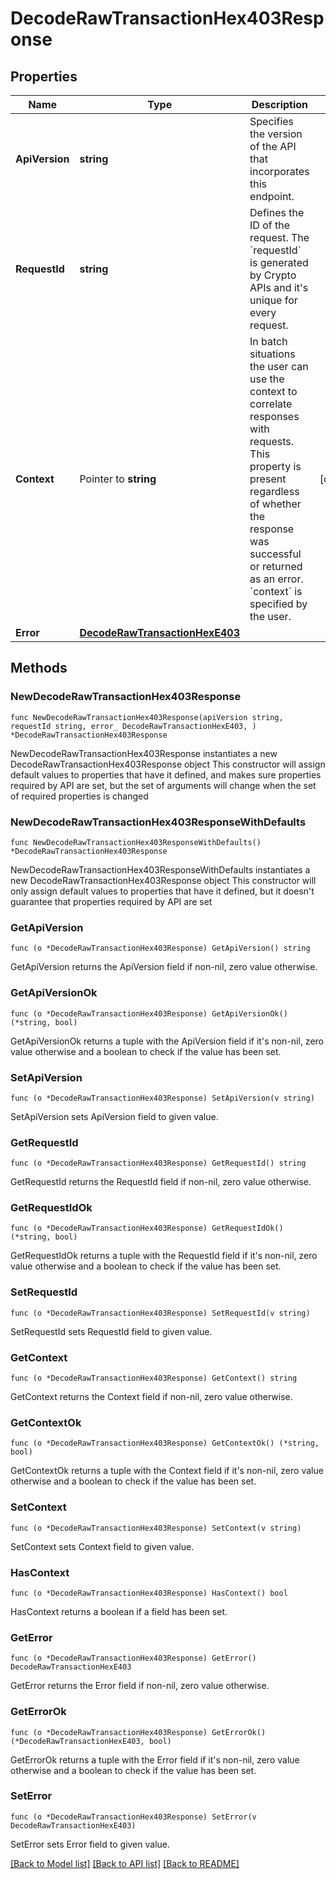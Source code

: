 # DecodeRawTransactionHex403Response

## Properties

Name | Type | Description | Notes
------------ | ------------- | ------------- | -------------
**ApiVersion** | **string** | Specifies the version of the API that incorporates this endpoint. | 
**RequestId** | **string** | Defines the ID of the request. The &#x60;requestId&#x60; is generated by Crypto APIs and it&#39;s unique for every request. | 
**Context** | Pointer to **string** | In batch situations the user can use the context to correlate responses with requests. This property is present regardless of whether the response was successful or returned as an error. &#x60;context&#x60; is specified by the user. | [optional] 
**Error** | [**DecodeRawTransactionHexE403**](DecodeRawTransactionHexE403.md) |  | 

## Methods

### NewDecodeRawTransactionHex403Response

`func NewDecodeRawTransactionHex403Response(apiVersion string, requestId string, error_ DecodeRawTransactionHexE403, ) *DecodeRawTransactionHex403Response`

NewDecodeRawTransactionHex403Response instantiates a new DecodeRawTransactionHex403Response object
This constructor will assign default values to properties that have it defined,
and makes sure properties required by API are set, but the set of arguments
will change when the set of required properties is changed

### NewDecodeRawTransactionHex403ResponseWithDefaults

`func NewDecodeRawTransactionHex403ResponseWithDefaults() *DecodeRawTransactionHex403Response`

NewDecodeRawTransactionHex403ResponseWithDefaults instantiates a new DecodeRawTransactionHex403Response object
This constructor will only assign default values to properties that have it defined,
but it doesn't guarantee that properties required by API are set

### GetApiVersion

`func (o *DecodeRawTransactionHex403Response) GetApiVersion() string`

GetApiVersion returns the ApiVersion field if non-nil, zero value otherwise.

### GetApiVersionOk

`func (o *DecodeRawTransactionHex403Response) GetApiVersionOk() (*string, bool)`

GetApiVersionOk returns a tuple with the ApiVersion field if it's non-nil, zero value otherwise
and a boolean to check if the value has been set.

### SetApiVersion

`func (o *DecodeRawTransactionHex403Response) SetApiVersion(v string)`

SetApiVersion sets ApiVersion field to given value.


### GetRequestId

`func (o *DecodeRawTransactionHex403Response) GetRequestId() string`

GetRequestId returns the RequestId field if non-nil, zero value otherwise.

### GetRequestIdOk

`func (o *DecodeRawTransactionHex403Response) GetRequestIdOk() (*string, bool)`

GetRequestIdOk returns a tuple with the RequestId field if it's non-nil, zero value otherwise
and a boolean to check if the value has been set.

### SetRequestId

`func (o *DecodeRawTransactionHex403Response) SetRequestId(v string)`

SetRequestId sets RequestId field to given value.


### GetContext

`func (o *DecodeRawTransactionHex403Response) GetContext() string`

GetContext returns the Context field if non-nil, zero value otherwise.

### GetContextOk

`func (o *DecodeRawTransactionHex403Response) GetContextOk() (*string, bool)`

GetContextOk returns a tuple with the Context field if it's non-nil, zero value otherwise
and a boolean to check if the value has been set.

### SetContext

`func (o *DecodeRawTransactionHex403Response) SetContext(v string)`

SetContext sets Context field to given value.

### HasContext

`func (o *DecodeRawTransactionHex403Response) HasContext() bool`

HasContext returns a boolean if a field has been set.

### GetError

`func (o *DecodeRawTransactionHex403Response) GetError() DecodeRawTransactionHexE403`

GetError returns the Error field if non-nil, zero value otherwise.

### GetErrorOk

`func (o *DecodeRawTransactionHex403Response) GetErrorOk() (*DecodeRawTransactionHexE403, bool)`

GetErrorOk returns a tuple with the Error field if it's non-nil, zero value otherwise
and a boolean to check if the value has been set.

### SetError

`func (o *DecodeRawTransactionHex403Response) SetError(v DecodeRawTransactionHexE403)`

SetError sets Error field to given value.



[[Back to Model list]](../README.md#documentation-for-models) [[Back to API list]](../README.md#documentation-for-api-endpoints) [[Back to README]](../README.md)


